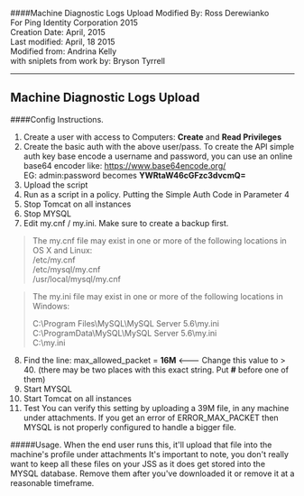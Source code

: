 ####Machine Diagnostic Logs Upload
Modified By: Ross Derewianko   
For Ping Identity Corporation 2015  
Creation Date: April, 2015   
Last modified: April, 18 2015   
Modified from: Andrina Kelly   
with sniplets from work by: Bryson Tyrrell   

--------------------------------------------------------
Machine Diagnostic Logs Upload
--------------------------------------------------------
####Config Instructions.
1. Create a user with access to Computers: **Create** and **Read Privileges**
2. Create the basic auth with the above user/pass.
	To create the API simple auth key base encode a username and password, you 		can use an online base64 encoder like:
	https://www.base64encode.org/  
	EG: admin:password becomes **YWRtaW46cGFzc3dvcmQ=**  
3. Upload the script
4. Run as a script in a policy. Putting the Simple Auth Code in Parameter 4
5. Stop Tomcat on all instances
6. Stop MYSQL 
7. Edit my.cnf / my.ini. Make sure to create a backup first.
> The my.cnf file may exist in one or more of the following locations in OS X and Linux:  
>/etc/my.cnf  
>/etc/mysql/my.cnf  
>/usr/local/mysql/my.cnf


>The my.ini file may exist in one or more of the following locations in Windows:
>
>C:\Program Files\MySQL\MySQL Server 5.6\my.ini 
>C:\ProgramData\MySQL\MySQL Server 5.6\my.ini  
>C:\my.ini

8. Find the line: max_allowed_packet      = **16M** <--- Change this value to > 40. (there may be two places with this exact string. Put **#** before one of them)
9. Start MYSQL
10. Start Tomcat on all instances
11. Test
	You can verify this setting by uploading a 39M file, in any machine under  		attachments. If you get an error of ERROR_MAX_PACKET then MYSQL is not 			properly configured to handle a bigger file. 

#####Usage.
When the end user runs this, it'll upload that file into the machine's profile under attachments It's important to note, you don't really want to keep all these files on your JSS as it does get stored into the MYSQL database. Remove them after you've downloaded it or remove it at a reasonable timeframe.
